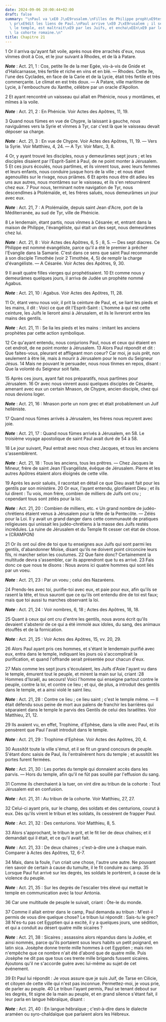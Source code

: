 ```yaml
---
date: 2024-09-06 20:00:44+02:00
draft: false
summary: "\nPaul va \xE0 J\xE9rusalem.\nFilles de Philippe proph\xE9tesses.\nAgabus\
  \ pr\xE9dit les liens de Paul.\nPaul arrive \xE0 J\xE9rusalem ; il se purifie dans\
  \ le temple, est maltrait\xE9 par les Juifs, et encha\xEEn\xE9 par le tribun de\
  \ la cohorte romaine.\n"
title: Chapitre 21
---
```





1 Or il arriva qu'ayant fait voile, après nous être arrachés d'eux, nous vînmes droit à Cos, et le jour suivant à Rhodes, et de là à Patare.

***Note*** :  Act. 21, 1 : Cos, petite île de la mer Egée, vis-à-vis de Gnide et d'Halicarnasse, très fertile et riche en vins et en blé. ― Rhodes. Cette île, l'une des Cyclades, en face de la Carie et de la Lycie, était très fertile et très commerçante. Le climat en est très doux. ― A Patare, ville maritime de Lycie, à l'embouchure du Xanthe, célèbre par un oracle d'Apollon.

2 Et ayant rencontré un vaisseau qui allait en Phénicie, nous y montâmes, et mîmes à la voile.

***Note*** :  Act. 21, 2 : En Phénicie. Voir Actes des Apôtres, 11, 19.

3 Quand nous fûmes en vue de Chypre, la laissant à gauche, nous naviguâmes vers la Syrie et vînmes à Tyr, car c'est là que le vaisseau devait déposer sa charge.

***Note*** :  Act. 21, 3 : En vue de Chypre. Voir Actes des Apôtres, 11, 19. ― Vers la Syrie. Voir Matthieu, 4, 24. ― A Tyr. Voir Marc, 3, 8.

4 Or, y ayant trouvé les disciples, nous y demeurâmes sept jours ; et les disciples disaient par l'Esprit-Saint à Paul, de ne point monter à Jérusalem. 5 Et ces jours écoulés, nous partîmes, et ils vinrent tous, avec leurs femmes et leurs enfants, nous conduire jusque hors de la ville ; et nous étant agenouillés sur le rivage, nous priâmes. 6 Et après nous être dit adieu les uns aux autres, nous montâmes sur le vaisseau, et ils s'en retournèrent chez eux. 7 Pour nous, terminant notre navigation de Tyr, nous descendîmes à Ptolémaïde, et, les frères salués, nous demeurâmes un jour avec eux.

***Note*** :  Act. 21, 7 : A Ptolémaïde, depuis saint Jean d'Acre, port de la Méditerranée, au sud de Tyr, ville de Phénicie.

8 Le lendemain, étant partis, nous vînmes à Césarée; et, entrant dans la maison de Philippe, l'évangéliste, qui était un des sept, nous demeurâmes chez lui.

***Note*** :  Act. 21, 8 : Voir Actes des Apôtres, 6, 5 ; 8, 5. ― Des sept diacres. Ce Philippe est nommé évangéliste, parce qu'il a été le premier à prêcher l'Evangile dans la Samarie. C'est dans ce sens que saint Paul recommande à son disciple Timothée (voir 2 Timothée, 4, 5) de remplir la charge d'évangéliste. ― A Césarée. Voir Actes des Apôtres, 9, 30.


9 Il avait quatre filles vierges qui prophétisaient. 10 Et comme nous y demeurâmes quelques jours, il arriva de Judée un prophète nommé Agabus.

***Note*** :  Act. 21, 10 : Agabus. Voir Actes des Apôtres, 11, 28.

11 Or, étant venu nous voir, il prit la ceinture de Paul, et, se liant les pieds et les mains, il dit : Voici ce que dit l'Esprit-Saint : L'homme à qui est cette ceinture, les Juifs le lieront ainsi à Jérusalem, et ils le livreront entre les mains des gentils.

***Note*** :  Act. 21, 11 : Se lia les pieds et les mains : imitant les anciens prophètes par cette action symbolique.

12 Ce qu'ayant entendu, nous conjurions Paul, nous et ceux qui étaient en cet endroit, de ne point monter à Jérusalem. 13 Alors Paul répondit et dit : Que faites-vous, pleurant et affligeant mon coeur? Car moi, je suis prêt, non seulement à être lié, mais à mourir à Jérusalem pour le nom du Seigneur Jésus. 14 Mais ne pouvant le persuader, nous nous tînmes en repos, disant : Que la volonté du Seigneur soit faite.


15 Après ces jours, ayant fait nos préparatifs, nous partîmes pour Jérusalem. 16 Or avec nous vinrent aussi quelques disciples de Césarée, amenant avec eux un certain Mnason, de Chypre, ancien disciple, chez qui nous devions loger.

***Note*** :  Act. 21, 16 : Mnason porte un nom grec et était probablement un Juif helléniste.


17 Quand nous fûmes arrivés à Jérusalem, les frères nous reçurent avec joie.

***Note*** :  Act. 21, 17 : Quand nous fûmes arrivés à Jérusalem, en 58. Le troisième voyage apostolique de saint Paul avait duré de 54 à 58.

18 Le jour suivant, Paul entrait avec nous chez Jacques, et tous les anciens s'assemblèrent.

***Note*** :  Act. 21, 18 : Tous les anciens, tous les prêtres. ― Chez Jacques le Mineur, frère de saint Jean l'Evangéliste, évêque de Jérusalem. Pierre et les autres Apôtres étaient alors éloignés de cette ville.

19 Après les avoir salués, il racontait en détail ce que Dieu avait fait pour les gentils par son ministère. 20 Or eux, l'ayant entendu, glorifiaient Dieu ; et ils lui dirent : Tu vois, mon frère, combien de milliers de Juifs ont cru ; cependant tous sont zélés pour la loi.

***Note*** :  Act. 21, 20 : Combien de milliers, etc. « Un grand nombre de judéo-chrétiens étaient venus à Jérusalem pour la fête de la Pentecôte. ― Zélés pour la Loi. Il y avait un grand danger dans cette communauté de pratiques religieuses qui unissait les judéo-chrétiens à la masse des Juifs restés incrédules. La ruine de Jérusalem et du Temple fit cesser cet état de chose. » (CRAMPON)

21 Or ils ont ouï dire de toi que tu enseignes aux Juifs qui sont parmi les gentils, d'abandonner Moïse, disant qu'ils ne doivent point circoncire leurs fils, ni marcher selon les coutumes. 22 Que faire donc? Certainement la multitude devra s'assembler, car ils apprendront que tu es arrivé. 23 Fais donc ce que nous te disons : Nous avons ici quatre hommes qui sont liés par un voeu.

***Note*** :  Act. 21, 23 : Par un voeu ; celui des Nazaréens.

24 Prends-les avec toi, purifie-toi avec eux, et paie pour eux, afin qu'ils se rasent la tête, et tous sauront que ce qu'ils ont entendu dire de toi est faux; mais que toi aussi tu marches observant la loi.

***Note*** :  Act. 21, 24 : Voir nombres, 6, 18 ; Actes des Apôtres, 18, 18.

25 Quant à ceux qui ont cru d'entre les gentils, nous avons écrit qu'ils devaient s'abstenir de ce qui a été immolé aux idoles, du sang, des animaux étouffés et de la fornication.

***Note*** :  Act. 21, 25 : Voir Actes des Apôtres, 15, vv. 20, 29.

26 Alors Paul ayant pris ces hommes, et s'étant le lendemain purifié avec eux, entra dans le temple, indiquant les jours où s'accomplirait la purification, et quand l'offrande serait présentée pour chacun d'eux.


27 Mais comme les sept jours s'écoulaient, les Juifs d'Asie l'ayant vu dans le temple, émurent tout le peuple, et mirent la main sur lui, criant :28 Hommes d'Israël, au secours! Voici l'homme qui enseigne partout contre le peuple, contre la loi, et contre ce lieu ; et qui, de plus, a introduit des gentils dans le temple, et a ainsi violé le saint lieu.

***Note*** :  Act. 21, 28 : Contre ce lieu ; ce lieu saint ; c'est le temple même. ― Il était défendu sous peine de mort aux païens de franchir les barrières qui séparaient dans le temple le parvis des Gentils de celui des Israélites. Voir Matthieu, 21, 12.

29 Ils avaient vu, en effet, Trophime, d'Ephèse, dans la ville avec Paul, et ils pensèrent que Paul l'avait introduit dans le temple.

***Note*** :  Act. 21, 29 : Trophime d'Ephèse. Voir Actes des Apôtres, 20, 4.

30 Aussitôt toute la ville s'émut, et il se fit un grand concours de peuple. S'étant donc saisis de Paul, ils l'entraînèrent hors du temple ; et aussitôt les portes furent fermées.

***Note*** :  Act. 21, 30 : Les portes du temple qui donnaient accès dans les parvis. ― Hors du temple, afin qu'il ne fût pas souillé par l'effusion du sang.


31 Comme ils cherchaient à la tuer, on vint dire au tribun de la cohorte : Tout Jérusalem est en confusion.

***Note*** :  Act. 21, 31 : Au tribun de la cohorte. Voir Matthieu, 27, 27.

32 Celui-ci ayant pris, sur le champ, des soldats et des centurions, courut à eux. Dès qu'ils virent le tribun et les soldats, ils cessèrent de frapper Paul.

***Note*** :  Act. 21, 32 : Des centurions. Voir Matthieu, 8, 5.

33 Alors s'approchant, le tribun le prit, et le fit lier de deux chaînes; et il demandait qui il était, et ce qu'il avait fait.

***Note*** :  Act. 21, 33 : De deux chaines ; c'est-à-dire une à chaque main. Comparer à Actes des Apôtres, 12, 6-7.

34 Mais, dans la foule, l'un criait une chose, l'autre une autre. Ne pouvant rien savoir de certain à cause du tumulte, il le fit conduire au camp. 35 Lorsque Paul fut arrivé sur les degrés, les soldats le portèrent, à cause de la violence du peuple.

***Note*** :  Act. 21, 35 : Sur les degrés de l'escalier très élevé qui mettait le temple en communication avec la tour Antonia.

36 Car une multitude de peuple le suivait, criant : Ôte-le du monde.


37 Comme il allait entrer dans le camp, Paul demanda au tribun : M'est-il permis de vous dire quelque chose? Le tribun lui répondit : Sais-tu le grec? 38 N'es-tu pas cet Egyptien qui a excité, il y a quelques jours, une sédition, et qui a conduit au désert quatre mille sicaires ?

***Note*** :  Act. 21, 38 : Sicaires ; assassins alors répandus dans la Judée, et ainsi nommés, parce qu'ils portaient sous leurs habits un petit poignard, en latin sica. Josèphe donne trente mille hommes à cet Egyptien ; mais rien n'empêche que ce nombre n'ait été d'abord que de quatre mille. Puis Josèphe ne dit pas que tous ces trente mille brigands fussent sicaires. Ajoutons qu'il ne s'accorde guère avec lui-même au sujet de cet événement.

39 Et Paul lui répondit : Je vous assure que je suis Juif, de Tarse en Cilicie, et citoyen de cette ville qui n'est pas inconnue. Permettez-moi, je vous prie, de parler au peuple. 40 Le tribun l'ayant permis, Paul se tenant debout sur les degrés, fit signe de la main au peuple, et en grand silence s'étant fait, il leur parla en langue hébraïque, disant :

***Note*** :  Act. 21, 40 : En langue hébraïque ; c'est-à-dire dans le dialecte araméen ou syro-chaldaïque que parlaient alors les Hébreux.

